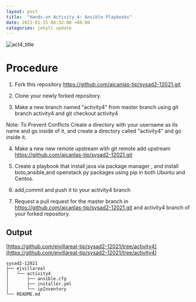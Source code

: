 ```yaml
---
layout: post
title:  "Hands-on Activity 4: Ansible Playbooks"
date: 2021-01-15 06:32:00 +08:00
categories: jekyll update
---
```

![act4_title](https://user-images.githubusercontent.com/75426228/104725299-d796c980-576c-11eb-9208-2211d57b0bbd.png)
# Procedure
1. Fork this repository https://github.com/ajcanlas-tip/sysad2-12021.git

2. Clone your newly forked repository. 

3. Make a new branch named "activity4" from master branch using git branch activity4 and git checkout activity4

Note: To Prevent Conflicts Create a directory with your username as its name and go inside of it, and create a directory called "activity4" and go inside it.

4. Make a new new remote upstream with git remote add upstream https://github.com/ajcanlas-tip/sysad2-12021.git

5. Create a playbook that install java via package manager , and install boto,ansible,and openstack py packages using pip in both Ubuntu and Centos.

7. add,commit and push it to your activity4 branch

8. Request a pull request for the master branch in https://github.com/ajcanlas-tip/sysad2-12021.git and activity4 branch of your forked repository.

## Output
[https://github.com/ejvillareal-tip/sysad2-12021/tree/activity4](https://github.com/ejvillareal-tip/sysad2-12021/tree/activity4)

```
sysad2-12021
├── ejvillareal
│   └── activity4
│       ├── ansible.cfg
│       ├── installer.yml
│       └── ipInventory
└── README.md
```